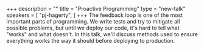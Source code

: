 +++
description = ""
title = "Proactive Programming"
type = "new-talk"
speakers = [
        "pj-hagerty",
]
+++
The feedback loop is one of the most important parts of programming. We write tests and try to mitigate all possible problems, but until we deploy our code, it's hard to tell what "works" and what doesn't. In this talk, we'll discuss methods used to ensure everything works the way it should before deploying to production.